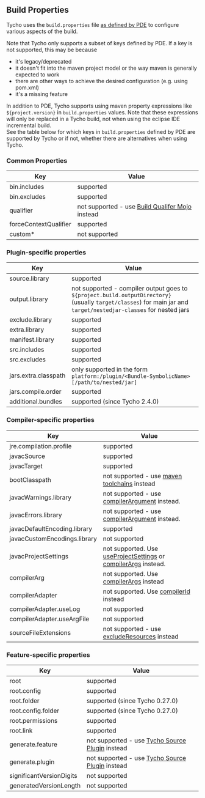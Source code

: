 ## Build Properties

Tycho uses the `build.properties` file [as defined by PDE](https://help.eclipse.org/luna/index.jsp?topic=/org.eclipse.pde.doc.user/reference/pde_feature_generating_build.htm) to configure various aspects of the build.

Note that Tycho only supports a subset of keys defined by PDE. If a key is not supported, this may be because

* it's legacy/deprecated
* it doesn't fit into the maven project model or the way maven is generally expected to work
* there are other ways to achieve the desired configuration (e.g. using pom.xml)
* it's a missing feature

In addition to PDE, Tycho supports using maven property expressions like `${project.version}` in `build.properties` values. Note that these expressions will only be replaced in a Tycho build, not when using the eclipse IDE incremental build.  
See the table below for which keys in `build.properties` defined by PDE are supported by Tycho or if not, whether there are alternatives when using Tycho.

### Common Properties

Key | Value
--- | ---
bin.includes | supported
bin.excludes | supported
qualifier    | not supported - use [Build Qualifer Mojo](tycho-packaging-plugin/build-qualifier-mojo.html) instead
forceContextQualifier | supported
custom*      | not supported

### Plugin-specific properties

Key | Value
--- | ---
source.library | supported
output.library | not supported - compiler output goes to `${project.build.outputDirectory}` (usually `target/classes`) for main jar and `target/nestedjar-classes` for nested jars
exclude.library | supported
extra.library | supported
manifest.library | supported
src.includes | supported
src.excludes | supported
jars.extra.classpath | only supported in the form `platform:/plugin/<Bundle-SymbolicName>[/path/to/nested/jar]`
jars.compile.order | supported
additional.bundles | supported (since Tycho 2.4.0)


### Compiler-specific properties

Key | Value
--- | ---
jre.compilation.profile | supported
javacSource | supported
javacTarget | supported
bootClasspath | not supported - use [maven toolchains](tycho-compiler-plugin/compile-mojo.html#useJDK) instead
javacWarnings.library | not supported - use [compilerArgument](https://wiki.eclipse.org/Tycho/FAQ#How_to_configure_warning.2Ferror_settings_of_the_OSGi_compiler.3F) instead.
javacErrors.library | not supported - use [compilerArgument](https://wiki.eclipse.org/Tycho/FAQ#How_to_configure_warning.2Ferror_settings_of_the_OSGi_compiler.3F) instead.
javacDefaultEncoding.library | supported
javacCustomEncodings.library | not supported
javacProjectSettings | not supported. Use [useProjectSettings](tycho-compiler-plugin/compile-mojo.html#useProjectSettings) or [compilerArgs](tycho-compiler-plugin/compile-mojo.html#compilerArgs) instead. 
compilerArg | not supported. Use [compilerArgs](tycho-compiler-plugin/compile-mojo.html#compilerArgs) instead
compilerAdapter | not supported. Use [compilerId](tycho-compiler-plugin/compile-mojo.html#compilerId) instead
compilerAdapter.useLog | not supported
compilerAdapter.useArgFile | not supported
sourceFileExtensions | not supported - use [excludeResources](tycho-compiler-plugin/compile-mojo.html#excludeResources) instead

### Feature-specific properties

Key | Value
--- | ---
root | supported
root.config | supported
root.folder | supported (since Tycho 0.27.0)
root.config.folder | supported (since Tycho 0.27.0)
root.permissions | supported
root.link | supported
generate.feature | not supported - use [Tycho Source Plugin](tycho-source-plugin/plugin-info.html) instead
generate.plugin | not supported - use [Tycho Source Plugin](tycho-source-plugin/plugin-info.html) instead
significantVersionDigits | not supported
generatedVersionLength | not supported



